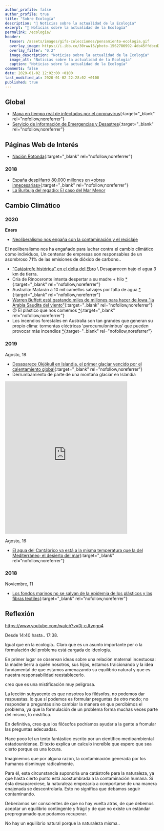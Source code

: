 ```yaml
---
author_profile: false
author_profile: true
title: "Sobre Ecología"
description: "🌄 Noticias sobre la actualidad de la Ecología"
excerpt: "🌄 Noticias sobre la actualidad de la Ecología"
permalink: /ecologia/
header:
  teaser: /assets/images/gifs-colecciones/pensamiento-ecologia.gif
  overlay_image: https://i.ibb.co/30rww15/photo-1562786992-4db45ffdbcd3-ixlib-rb-1-2.jpg
  overlay_filter: "0.2"
  image_description: "Noticias sobre la actualidad de la Ecología"
  image_alt: "Noticias sobre la actualidad de la Ecología"
  caption: "Noticias sobre la actualidad de la Ecología"
comments: false
date: 2020-01-02 12:02:00 +0100
last_modified_at: 2020-01-02 22:28:02 +0100
published: true
---
```


## Global

* [Mapa en tiempo real de infectados por el coronavirus](https://gisanddata.maps.arcgis.com/apps/opsdashboard/index.html#/bda7594740fd40299423467b48e9ecf6/){:target="_blank" rel="nofollow,noreferrer"}
* [Servicio de Información de Emergencias y Desastres](http://hisz.rsoe.hu/){:target="_blank" rel="nofollow,noreferrer"}

## Páginas Web de Interés

* [Nación Rotonda](http://www.nacionrotonda.com/){:target="_blank" rel="nofollow,noreferrer"}

### 2018

* [España despilfarró 80.000 millones en «obras innecesarias»](https://elcorreoweb.es/espana/espana-despilfarro-80-000-millones-en-obras-innecesarias-NA4233852){:target="_blank" rel="nofollow,noreferrer"}
* [La Burbuja del regadío: El caso del Mar Menor](https://www.researchgate.net/publication/326689054_La_Burbuja_del_regadio_El_caso_del_Mar_Menor)

## Cambio Climático

### 2020

**Enero**

* [Neoliberalismo nos engaña con la contaminación y el reciclaje](https://gu.com/p/6p7j6/stw)

El neoliberalismo nos ha engañado para luchar contra el cambio climático como individuos, Un centenar de empresas son responsables de un asombroso 71% de las emisiones de dióxido de carbono..

* ["Catástrofe histórica" en el delta del Ebro](https://www.elconfidencial.com/espana/2020-01-22/delta-del-ebro-desaparece-bajo-agua-borrasca-gloria-332_2422452) \ Desaparecen bajo el agua 3 km de tierra.
* Cría de Rinoceronte intenta despertar a su madre + hilo [*](https://twitter.com/xavieraldekoa/status/1214944890460749824){:target="_blank" rel="nofollow,noreferrer"}
* Australia: Matarán a 10 mil camellos salvajes por falta de agua [*](https://www.fayerwayer.com/2020/01/australia-mataran-10-mil-camellos){:target="_blank" rel="nofollow,noreferrer"}
* [Warren Buffett está gastando miles de millones para hacer de Iowa "la Arabia Saudita del viento"](https://markets.businessinsider.com/news/stocks/warren-buffett-berkshire-hathaway-invest-billions-iowa-saudi-arabia-wind-2019-12-1028787852){:target="_blank" rel="nofollow,noreferrer"}
* 😡 El plástico que nos comemos [*](https://graphics.reuters.com/ENVIRONMENT-PLASTIC/0100B4TF2MQ/index.html){:target="_blank" rel="nofollow,noreferrer"}
* Los incendios forestales en Australia son tan grandes que generan su propio clima: tormentas eléctricas 'pyrocumulonimbus' que pueden provocar más incendios [*](https://www.businessinsider.sg/australia-bushfires-generate-pyrocumulonimbus-thunderstorm-clouds-2019-12/){:target="_blank" rel="nofollow,noreferrer"}

### 2019

Agosto, 18
* [Desaparece Okjökull en Islandia, el primer glaciar vencido por el calentamiento global](https://es.gizmodo.com/desaparece-okjokull-el-primer-glaciar-vencido-por-el-c-1837362414){:target="_blank" rel="nofollow,noreferrer"}
* Derrumbamiento de parte de una montaña glaciar en Islandia

<iframe width="400" height="500" frameborder="0" src="https://www.bbc.com/news/av/embed/p07569gx/49345912"></iframe>

Agosto, 16
* [El agua del Cantábrico ya está a la misma temperatura que la del Mediterráneo; el desierto del mar](https://www.lasexta.com/noticias/ciencia-tecnologia/el-agua-del-cantabrico-a-la-misma-temperatura-que-la-del-mediterraneo_201908165d56bf250cf2f1647b3d4605.html){:target="_blank" rel="nofollow,noreferrer"}

### 2018

Noviembre, 11
* [Los fondos marinos no se salvan de la epidemia de los plásticos y las fibras textiles](https://www.lavanguardia.com/natural/tu-huella/20181107/452778877165/microplasticos-fibras-textiles-contaminan-fondos-marinos.html){:target="_blank" rel="nofollow,noreferrer"}

## Reflexión

https://www.youtube.com/watch?v=0j-eJtyngp4

Desde 14:40 hasta.. 17:38.

Igual que en la ecología.. Claro que es un asunto importante per o la formulación del problema está cargada de ideología.

En primer lugar se observan ideas sobre una relación maternal incestuosa: la madre tierra a quién nosotros, sus hijos, estamos traicionando y la idea fundamental de que estamos amenazando su equilibrio natural y que es nuestra responsabilidad reestablecerlo.

creo que es una mistificación muy peligrosa.

La lección subyacente es que nosotros los filósofos, no podemos dar respuestas. lo que sí podemos es formular preguntas de otro modo; no responder a preguntas sino cambiar la manera en que percibimos el problema,  ya que la formulación de un problema forma muchas veces parte del mismo, lo mistifica.

En definitiva, creo que los filósofos podríamos ayudar a la gente a fromular las preguntas adecuadas.

Hace poco leí un texto fantástico escrito por un científico medioambiental estadounidense. El texto explica un calculo increíble que espero que sea cierto porque es una locura.

Imaginemos que por alguna razón, la contaminación generada por los humanos disminuye radicalmente.

Para él, esta circunstancia supondría una catástrofe para la naturaleza, ya que hasta cierto punto está acostumbrada a la contaminación humana. Si ésta desapareciese, la naturaleza empezaría a comportarse de una manera enajenada se descontrolaría. Esto no significa que debamos seguir contaminando.

Deberíamos ser conscientes de que no hay vuelta atrás, de que debemos aceptar un equilibrio contingente y frágil y de que no existe un estándar preprogramado que podamos recuperar.

No hay un equilibrio natural porque la naturaleza misma..
